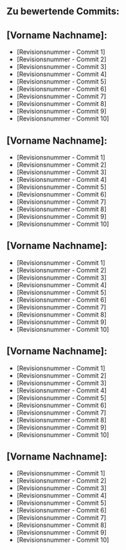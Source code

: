 ## Zu bewertende Commits:
## [Vorname Nachname]:
* [Revisionsnummer - Commit 1]
* [Revisionsnummer - Commit 2]
* [Revisionsnummer - Commit 3]
* [Revisionsnummer - Commit 4]
* [Revisionsnummer - Commit 5]
* [Revisionsnummer - Commit 6]
* [Revisionsnummer - Commit 7]
* [Revisionsnummer - Commit 8]
* [Revisionsnummer - Commit 9]
* [Revisionsnummer - Commit 10]
## [Vorname Nachname]:
* [Revisionsnummer - Commit 1]
* [Revisionsnummer - Commit 2]
* [Revisionsnummer - Commit 3]
* [Revisionsnummer - Commit 4]
* [Revisionsnummer - Commit 5]
* [Revisionsnummer - Commit 6]
* [Revisionsnummer - Commit 7]
* [Revisionsnummer - Commit 8]
* [Revisionsnummer - Commit 9]
* [Revisionsnummer - Commit 10]
## [Vorname Nachname]:
* [Revisionsnummer - Commit 1]
* [Revisionsnummer - Commit 2]
* [Revisionsnummer - Commit 3]
* [Revisionsnummer - Commit 4]
* [Revisionsnummer - Commit 5]
* [Revisionsnummer - Commit 6]
* [Revisionsnummer - Commit 7]
* [Revisionsnummer - Commit 8]
* [Revisionsnummer - Commit 9]
* [Revisionsnummer - Commit 10]
## [Vorname Nachname]:
* [Revisionsnummer - Commit 1]
* [Revisionsnummer - Commit 2]
* [Revisionsnummer - Commit 3]
* [Revisionsnummer - Commit 4]
* [Revisionsnummer - Commit 5]
* [Revisionsnummer - Commit 6]
* [Revisionsnummer - Commit 7]
* [Revisionsnummer - Commit 8]
* [Revisionsnummer - Commit 9]
* [Revisionsnummer - Commit 10]
## [Vorname Nachname]:
* [Revisionsnummer - Commit 1]
* [Revisionsnummer - Commit 2]
* [Revisionsnummer - Commit 3]
* [Revisionsnummer - Commit 4]
* [Revisionsnummer - Commit 5]
* [Revisionsnummer - Commit 6]
* [Revisionsnummer - Commit 7]
* [Revisionsnummer - Commit 8]
* [Revisionsnummer - Commit 9]
* [Revisionsnummer - Commit 10]